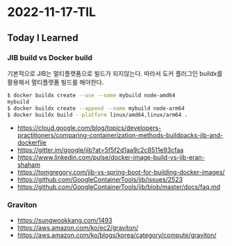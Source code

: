 # 2022-11-17-TIL

## Today I Learned

### JIB build vs Docker build

기본적으로 JIB는 멀티플랫폼으로 빌드가 되지않는다. 따라서 도커 플러그인 buildx를 활용해서 멀티플랫폼 빌드를 해야한다.

```sh
$ docker buildx create --use --name mybuild node-amd64
mybuild
$ docker buildx create --append --name mybuild node-arm64
$ docker buildx build --platform linux/amd64,linux/arm64 .
```

- https://cloud.google.com/blog/topics/developers-practitioners/comparing-containerization-methods-buildpacks-jib-and-dockerfile
- https://gitter.im/google/jib?at=5f5f2d1aa9c2c8511e93cfaa
- https://www.linkedin.com/pulse/docker-image-build-vs-jib-eran-shaham
- https://tomgregory.com/jib-vs-spring-boot-for-building-docker-images/
- https://github.com/GoogleContainerTools/jib/issues/2523
- https://github.com/GoogleContainerTools/jib/blob/master/docs/faq.md

### Graviton

- https://sungwookkang.com/1493
- https://aws.amazon.com/ko/ec2/graviton/
- https://aws.amazon.com/ko/blogs/korea/category/compute/graviton/
